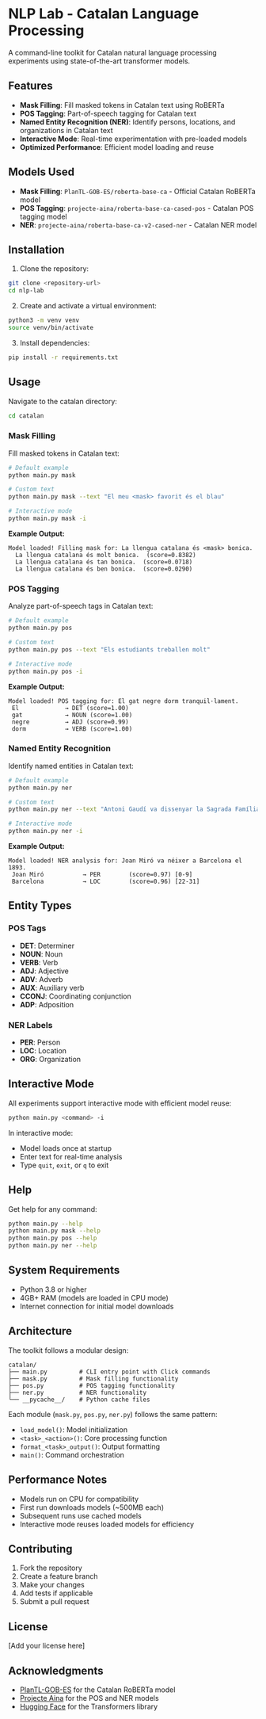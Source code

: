 # NLP Lab - Catalan Language Processing

A command-line toolkit for Catalan natural language processing experiments using state-of-the-art transformer models.

## Features

- **Mask Filling**: Fill masked tokens in Catalan text using RoBERTa
- **POS Tagging**: Part-of-speech tagging for Catalan text
- **Named Entity Recognition (NER)**: Identify persons, locations, and organizations in Catalan text
- **Interactive Mode**: Real-time experimentation with pre-loaded models
- **Optimized Performance**: Efficient model loading and reuse

## Models Used

- **Mask Filling**: `PlanTL-GOB-ES/roberta-base-ca` - Official Catalan RoBERTa model
- **POS Tagging**: `projecte-aina/roberta-base-ca-cased-pos` - Catalan POS tagging model
- **NER**: `projecte-aina/roberta-base-ca-v2-cased-ner` - Catalan NER model

## Installation

1. Clone the repository:
```bash
git clone <repository-url>
cd nlp-lab
```

2. Create and activate a virtual environment:
```bash
python3 -m venv venv
source venv/bin/activate
```

3. Install dependencies:
```bash
pip install -r requirements.txt
```

## Usage

Navigate to the catalan directory:
```bash
cd catalan
```

### Mask Filling

Fill masked tokens in Catalan text:

```bash
# Default example
python main.py mask

# Custom text
python main.py mask --text "El meu <mask> favorit és el blau"

# Interactive mode
python main.py mask -i
```

**Example Output:**
```
Model loaded! Filling mask for: La llengua catalana és <mask> bonica.
  La llengua catalana és molt bonica.  (score=0.8382)
  La llengua catalana és tan bonica.  (score=0.0718)
  La llengua catalana és ben bonica.  (score=0.0290)
```

### POS Tagging

Analyze part-of-speech tags in Catalan text:

```bash
# Default example
python main.py pos

# Custom text
python main.py pos --text "Els estudiants treballen molt"

# Interactive mode
python main.py pos -i
```

**Example Output:**
```
Model loaded! POS tagging for: El gat negre dorm tranquil·lament.
 El             → DET (score=1.00)
 gat            → NOUN (score=1.00)
 negre          → ADJ (score=0.99)
 dorm           → VERB (score=1.00)
```

### Named Entity Recognition

Identify named entities in Catalan text:

```bash
# Default example
python main.py ner

# Custom text
python main.py ner --text "Antoni Gaudí va dissenyar la Sagrada Família"

# Interactive mode
python main.py ner -i
```

**Example Output:**
```
Model loaded! NER analysis for: Joan Miró va néixer a Barcelona el 1893.
 Joan Miró           → PER        (score=0.97) [0-9]
 Barcelona           → LOC        (score=0.96) [22-31]
```

## Entity Types

### POS Tags
- **DET**: Determiner
- **NOUN**: Noun
- **VERB**: Verb
- **ADJ**: Adjective
- **ADV**: Adverb
- **AUX**: Auxiliary verb
- **CCONJ**: Coordinating conjunction
- **ADP**: Adposition

### NER Labels
- **PER**: Person
- **LOC**: Location
- **ORG**: Organization

## Interactive Mode

All experiments support interactive mode with efficient model reuse:

```bash
python main.py <command> -i
```

In interactive mode:
- Model loads once at startup
- Enter text for real-time analysis
- Type `quit`, `exit`, or `q` to exit

## Help

Get help for any command:

```bash
python main.py --help
python main.py mask --help
python main.py pos --help
python main.py ner --help
```

## System Requirements

- Python 3.8 or higher
- 4GB+ RAM (models are loaded in CPU mode)
- Internet connection for initial model downloads

## Architecture

The toolkit follows a modular design:

```
catalan/
├── main.py         # CLI entry point with Click commands
├── mask.py         # Mask filling functionality
├── pos.py          # POS tagging functionality
├── ner.py          # NER functionality
└── __pycache__/    # Python cache files
```

Each module (`mask.py`, `pos.py`, `ner.py`) follows the same pattern:
- `load_model()`: Model initialization
- `<task>_<action>()`: Core processing function
- `format_<task>_output()`: Output formatting
- `main()`: Command orchestration

## Performance Notes

- Models run on CPU for compatibility
- First run downloads models (~500MB each)
- Subsequent runs use cached models
- Interactive mode reuses loaded models for efficiency

## Contributing

1. Fork the repository
2. Create a feature branch
3. Make your changes
4. Add tests if applicable
5. Submit a pull request

## License

[Add your license here]

## Acknowledgments

- [PlanTL-GOB-ES](https://huggingface.co/PlanTL-GOB-ES) for the Catalan RoBERTa model
- [Projecte Aina](https://huggingface.co/projecte-aina) for the POS and NER models
- [Hugging Face](https://huggingface.co/) for the Transformers library